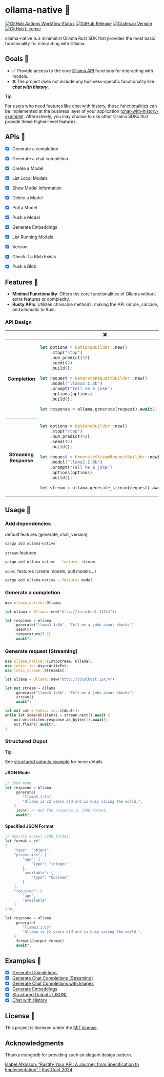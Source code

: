 # ollama-native 🐑
[![GitHub Actions Workflow Status](https://img.shields.io/github/actions/workflow/status/ZBcheng/ollama-native/rust.yml)][workflow]
[![GitHub Release](https://img.shields.io/github/v/release/ZBcheng/ollama-native)][release]
[![Crates.io Version](https://img.shields.io/crates/v/ollama-native?color=%23D400FF)][crates-io]
[![GitHub License](https://img.shields.io/github/license/ZBCheng/ollama-native)][license]

ollama-native is a minimalist Ollama Rust SDK that provides the most basic functionality for interacting with Ollama.

## Goals 🎯
- ✅ Provide access to the core [Ollama API][ollama-api-doc] functions for interacting with models.
- ❌ The project does not include any business-specific functionality like _**chat with history**_.

> [!TIP]
> For users who need features like chat with history, these functionalities can be implemented at the business layer of your application ([chat-with-history-example][chat-with-history]). Alternatively, you may choose to use other Ollama SDKs that provide these higher-level features.

## APIs 📝
- [x] Generate a completion
- [x] Generate a chat completion
- [x] Create a Model
- [x] List Local Models
- [x] Show Model Information
- [x] Delete a Model
- [x] Pull a Model
- [x] Push a Model
- [x] Generate Embeddings
- [x] List Running Models
- [x] Version
- [x] Check if a Blob Exists
- [x] Push a Blob


## Features 🧬
- **Minimal Functionality**: Offers the core functionalities of Ollama without extra features or complexity.
- **Rusty APIs**: Utilizes chainable methods, making the API simple, concise, and idiomatic to Rust.

### API Design
<table>
    <thead><tr>
        <th ></th>
        <th style="text-align: center;">❌</th>
        <th style="text-align: center;">✅</th>
    </tr></thead>
<tbody>
<tr>
<th>Completion</th>
</td><td>

```rust
let options = OptionsBuilder::new()
    .stop("stop")
    .num_predict(42)
    .seed(42)
    .build();

let request = GenerateRequestBuilder::new()
    .model("llama3.1:8b")
    .prompt("Tell me a joke")
    .options(options)
    .build();

let response = ollama.generate(request).await?;
```

</td><td>

```rust
let response = ollama
    .generate("llama3.1:8b", "Tell me a joke")
    .stop("stop")
    .num_predict(42)
    .seed(42)
    .await?;
```

</td></tr>
<tr>
<th>Streaming Response</th>
</td><td>

```rust
let options = OptionsBuilder::new()
    .stop("stop")
    .num_predict(42)
    .seed(42)
    .build();

let request = GenerateStreamRequestBuilder::new()
    .model("llama3.1:8b")
    .prompt("Tell me a joke")
    .options(options)
    .build();

let stream = ollama.generate_stream(request).await?;
```

</td><td>

```rust
let stream = ollama
    .generate("llama3.1:8b", "Tell me a joke")
    .stop("stop")
    .num_predict(42)
    .seed(42)
    .stream() // Specify streaming response.
    .await?;
```

</td></tr>
</tbody></table>

## Usage 🔦
### Add dependencies
default features (generate, chat, version)
```sh
cargo add ollama-native
```

`stream` features
```sh
cargo add ollama-native --features stream
```
`model` features (create models, pull models...)
```sh
cargo add ollama-native --features model
```

### Generate a completion
```rust
use ollama_native::Ollama;

let ollama = Ollama::new("http://localhost:11434");

let response = ollama
    .generate("llama3.1:8b", "Tell me a joke about sharks")
    .seed(5)
    .temperature(3.2)
    .await?;
```

### Generate request (Streaming)
```rust
use ollama_native::{IntoStream, Ollama};
use tokio::io::AsyncWriteExt;
use tokio_stream::StreamExt;

let ollama = Ollama::new("http://localhost:11434")

let mut stream = ollama
    .generate("llama3.1:8b", "Tell me a joke about sharks")
    .stream()
    .await?;

let mut out = tokio::io::stdout();
while let Some(Ok(item)) = stream.next().await {
    out.write(item.response.as_bytes()).await?;
    out.flush().await?;
}
```

### Structured Ouput
> [!TIP]
> See [structured outputs example][structured-outputs] for more details.
#### JSON Mode
```rust
// JSON mode
let resposne = ollama
    .generate(
        "llama3.1:8b",
        "Ollama is 22 years old and is busy saving the world.",
    )
    .json() // Get the response in JSON format.
    .await?;
```

#### Specified JSON Format
```rust
// Specify output JSON format.
let format = r#"
{
    "type": "object",
    "properties": {
        "age": {
            "type": "integer"
        },
        "available": {
            "type": "boolean"
        }
    },
    "required": [
        "age",
        "available"
    ]
}"#;

let resposne = ollama
    .generate(
        "llama3.1:8b",
        "Ollama is 22 years old and is busy saving the world.",
    )
    .format(&output_format)
    .await?;
```

## Examples 📖
- [x] [Generate Completions][generate-completion]
- [x] [Generate Chat Completions (Streaming)][chat-request-stream]
- [x] [Generate Chat Completions with Images][chat-with-images]
- [x] [Generate Embeddings][generate-embeddings]
- [x] [Structured Outputs (JSON)][structured-outputs]
- [x] [Chat with History][chat-with-history]

## License 📄
This project is licensed under the [MIT license][license].

[examples]: https://github.com/ZBcheng/ollama-native/tree/main/examples
[generate-completion]: https://github.com/ZBcheng/ollama-native/blob/main/examples/generate_completions.rs
[chat-request-stream]: https://github.com/ZBcheng/ollama-native/blob/main/examples/chat_request_stream.rs
[chat-with-images]: https://github.com/ZBcheng/ollama-native/blob/main/examples/chat_with_images.rs
[generate-embeddings]: https://github.com/ZBcheng/ollama-native/blob/main/examples/generate_embeddings.rs
[structured-outputs]: https://github.com/ZBcheng/ollama-native/blob/main/examples/structured_outputs.rs
[chat-with-history]: https://github.com/ZBcheng/ollama-native/blob/main/examples/chat_with_history.rs
[ollama-api-doc]: https://github.com/ollama/ollama/blob/main/docs/api.md
[workflow]: https://github.com/ZBcheng/ollama-native/blob/main/.github/workflows/rust.yml
[release]: https://github.com/ZBcheng/ollama-native/releases
[crates-io]: https://crates.io/crates/ollama-native
[license]: https://github.com/ZBcheng/ollama-native/blob/main/LICENSE

## Acknowledgments
Thanks mongodb for providing such an elegant design pattern.

[Isabel Atkinson: “Rustify Your API: A Journey from Specification to Implementation” | RustConf 2024](https://www.youtube.com/watch?v=1nXW-mYGTiM)